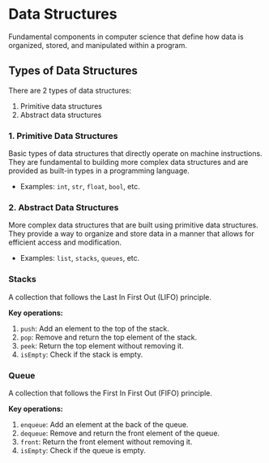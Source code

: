 # Data Structures

Fundamental components in computer science that define how data is organized, stored, and manipulated within a program.

## Types of Data Structures

There are 2 types of data structures:
1. Primitive data structures
2. Abstract data structures

### 1. Primitive Data Structures

Basic types of data structures that directly operate on machine instructions. They are fundamental to building more complex data structures and are provided as built-in types in a programming language.
- Examples: `int`, `str`, `float`, `bool`, etc.

### 2. Abstract Data Structures

More complex data structures that are built using primitive data structures. They provide a way to organize and store data in a manner that allows for efficient access and modification.
- Examples: `list`, `stacks`, `queues`, etc.

### Stacks

A collection that follows the Last In First Out (LIFO) principle.

**Key operations:**
1. `push`: Add an element to the top of the stack.
2. `pop`: Remove and return the top element of the stack.
3. `peek`: Return the top element without removing it.
4. `isEmpty`: Check if the stack is empty.

### Queue

A collection that follows the First In First Out (FIFO) principle.

**Key operations:**
1. `enqueue`: Add an element at the back of the queue.
2. `dequeue`: Remove and return the front element of the queue.
3. `front`: Return the front element without removing it.
4. `isEmpty`: Check if the queue is empty.
